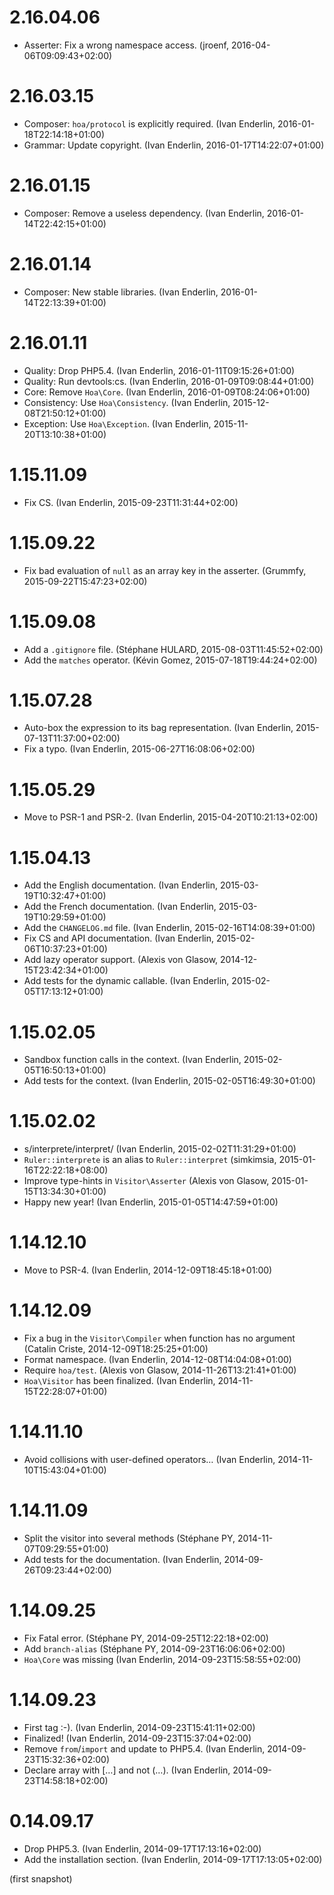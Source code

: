 # 2.16.04.06

  * Asserter: Fix a wrong namespace access. (jroenf, 2016-04-06T09:09:43+02:00)

# 2.16.03.15

  * Composer: `hoa/protocol` is explicitly required. (Ivan Enderlin, 2016-01-18T22:14:18+01:00)
  * Grammar: Update copyright. (Ivan Enderlin, 2016-01-17T14:22:07+01:00)

# 2.16.01.15

  * Composer: Remove a useless dependency. (Ivan Enderlin, 2016-01-14T22:42:15+01:00)

# 2.16.01.14

  * Composer: New stable libraries. (Ivan Enderlin, 2016-01-14T22:13:39+01:00)

# 2.16.01.11

  * Quality: Drop PHP5.4. (Ivan Enderlin, 2016-01-11T09:15:26+01:00)
  * Quality: Run devtools:cs. (Ivan Enderlin, 2016-01-09T09:08:44+01:00)
  * Core: Remove `Hoa\Core`. (Ivan Enderlin, 2016-01-09T08:24:06+01:00)
  * Consistency: Use `Hoa\Consistency`. (Ivan Enderlin, 2015-12-08T21:50:12+01:00)
  * Exception: Use `Hoa\Exception`. (Ivan Enderlin, 2015-11-20T13:10:38+01:00)

# 1.15.11.09

  * Fix CS. (Ivan Enderlin, 2015-09-23T11:31:44+02:00)

# 1.15.09.22

  * Fix bad evaluation of `null` as an array key in the asserter. (Grummfy, 2015-09-22T15:47:23+02:00)

# 1.15.09.08

  * Add a `.gitignore` file. (Stéphane HULARD, 2015-08-03T11:45:52+02:00)
  * Add the `matches` operator. (Kévin Gomez, 2015-07-18T19:44:24+02:00)

# 1.15.07.28

  * Auto-box the expression to its bag representation. (Ivan Enderlin, 2015-07-13T11:37:00+02:00)
  * Fix a typo. (Ivan Enderlin, 2015-06-27T16:08:06+02:00)

# 1.15.05.29

  * Move to PSR-1 and PSR-2. (Ivan Enderlin, 2015-04-20T10:21:13+02:00)

# 1.15.04.13

  * Add the English documentation. (Ivan Enderlin, 2015-03-19T10:32:47+01:00)
  * Add the French documentation. (Ivan Enderlin, 2015-03-19T10:29:59+01:00)
  * Add the `CHANGELOG.md` file. (Ivan Enderlin, 2015-02-16T14:08:39+01:00)
  * Fix CS and API documentation. (Ivan Enderlin, 2015-02-06T10:37:23+01:00)
  * Add lazy operator support. (Alexis von Glasow, 2014-12-15T23:42:34+01:00)
  * Add tests for the dynamic callable. (Ivan Enderlin, 2015-02-05T17:13:12+01:00)

# 1.15.02.05

  * Sandbox function calls in the context. (Ivan Enderlin, 2015-02-05T16:50:13+01:00)
  * Add tests for the context. (Ivan Enderlin, 2015-02-05T16:49:30+01:00)

# 1.15.02.02

  * s/interprete/interpret/ (Ivan Enderlin, 2015-02-02T11:31:29+01:00)
  * `Ruler::interprete` is an alias to `Ruler::interpret` (simkimsia, 2015-01-16T22:22:18+08:00)
  * Improve type-hints in `Visitor\Asserter` (Alexis von Glasow, 2015-01-15T13:34:30+01:00)
  * Happy new year! (Ivan Enderlin, 2015-01-05T14:47:59+01:00)

# 1.14.12.10

  * Move to PSR-4. (Ivan Enderlin, 2014-12-09T18:45:18+01:00)

# 1.14.12.09

  * Fix a bug in the `Visitor\Compiler` when function has no argument (Catalin Criste, 2014-12-09T18:25:25+01:00)
  * Format namespace. (Ivan Enderlin, 2014-12-08T14:04:08+01:00)
  * Require `hoa/test`. (Alexis von Glasow, 2014-11-26T13:21:41+01:00)
  * `Hoa\Visitor` has been finalized. (Ivan Enderlin, 2014-11-15T22:28:07+01:00)

# 1.14.11.10

  * Avoid collisions with user-defined operators… (Ivan Enderlin, 2014-11-10T15:43:04+01:00)

# 1.14.11.09

  * Split the visitor into several methods (Stéphane PY, 2014-11-07T09:29:55+01:00)
  * Add tests for the documentation. (Ivan Enderlin, 2014-09-26T09:23:44+02:00)

# 1.14.09.25

  * Fix Fatal error. (Stéphane PY, 2014-09-25T12:22:18+02:00)
  * Add `branch-alias` (Stéphane PY, 2014-09-23T16:06:06+02:00)
  * `Hoa\Core` was missing (Ivan Enderlin, 2014-09-23T15:58:55+02:00)

# 1.14.09.23

  * First tag :-). (Ivan Enderlin, 2014-09-23T15:41:11+02:00)
  * Finalized! (Ivan Enderlin, 2014-09-23T15:37:04+02:00)
  * Remove `from`/`import` and update to PHP5.4. (Ivan Enderlin, 2014-09-23T15:32:36+02:00)
  * Declare array with […] and not (…). (Ivan Enderlin, 2014-09-23T14:58:18+02:00)

# 0.14.09.17

  * Drop PHP5.3. (Ivan Enderlin, 2014-09-17T17:13:16+02:00)
  * Add the installation section. (Ivan Enderlin, 2014-09-17T17:13:05+02:00)

(first snapshot)
